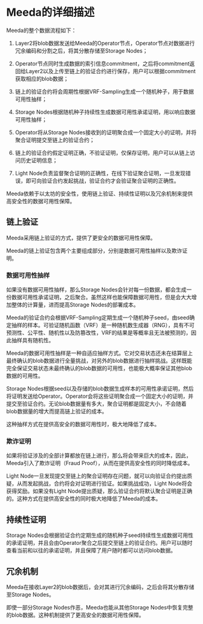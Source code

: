 # Meeda的详细描述

Meeda的整个数据流程如下：

1. Layer2将blob数据发送给Meeda的Operator节点，Operator节点对数据进行冗余编码和分割之后，将其分散存储至Storage Nodes；
  
2. Operator节点同时生成数据的索引信息commitment，之后将commitment返回给Layer2以及上传至链上的验证合约进行保存，用户可以根据commitment获取相应的blob数据；
  
3. 链上的验证合约将会周期性根据VRF-Sampling生成一个随机种子，用于数据可用性抽样；
  
4. Storage Nodes根据随机种子持续性生成数据可用性承诺证明，用以响应数据可用性抽样；
  
5. Operator将从Storage Nodes接收到的证明聚合成一个固定大小的证明，并将聚合证明提交至链上的验证合约；
  
6. 链上的验证合约假定证明正确，不验证证明，仅保存证明，用户可以从链上访问历史证明信息；
  
7. Light Node负责监督聚合证明的正确性，在线下验证聚合证明，一旦发现错误，即可向验证合约发起挑战，验证合约才会验证聚合证明的正确性。
  

Meeda依赖于以太坊的安全性，使用链上验证、持续性证明以及冗余机制来提供高安全性的数据可用性保障。

## 链上验证

Meeda采用链上验证的方式，提供了更安全的数据可用性保障。

Meeda的链上验证包含两个主要组成部分，分别是数据可用性抽样以及欺诈证明。

### 数据可用性抽样

如果没有数据可用性抽样，那么Storage Nodes会针对每一份数据，都会生成一份数据可用性承诺证明，之后聚合。虽然这样也能保障数据可用性，但是会大大增加整体的计算量，进而提高Storage Nodes的部署成本。

Meeda的验证合约会根据VRF-Sampling定期生成一个随机种子seed，由seed确定抽样的样本。可验证随机函数（VRF）是一种随机数生成器（RNG），具有不可预测性、公平性、随机性以及防篡改性，VRF的结果是等概率且无法被预测的，因此抽样具有随机性。

Meeda的数据可用性抽样是一种自适应抽样方式。它对交易状态还未在结算层上最终确认的blob数据进行全量挑战，对另外的blob数据进行抽样挑战。这样既能完全保证交易状态未最终确认的blob数据的可用性，也能极大概率保证其他blob数据的可用性。

Storage Nodes根据seed以及存储的blob数据生成样本的可用性承诺证明，然后将证明发送给Operator。Operator会将这些证明聚合成一个固定大小的证明，并提交至验证合约。无论blob数据量有多大，聚合证明都是固定大小，不会随着blob数据量的增大而提高链上验证的成本。

这种抽样方式在提供高安全的数据可用性时，极大地降低了成本。

### 欺诈证明

如果将验证涉及的全部计算都放在链上进行，那么将会带来巨大的成本，因此，Meeda引入了欺诈证明（Fraud Proof），从而在提供高安全性的同时降低成本。

Light Node一旦发现提交至链上的聚合证明存在问题，就可以向验证合约提出质疑，从而发起挑战，合约将会对证明进行验证。如果挑战成功，Light Node将会获得奖励。如果没有Light Node提出质疑，那么验证合约将默认聚合证明是正确的。这种方式在提供高安全性的同时极大地降低了Meeda的成本。

## 持续性证明

Storage Nodes会根据验证合约定期生成的随机种子seed持续性生成数据可用性的承诺证明，并且会由Operator聚合之后提交至链上的验证合约。用户可以随时查看当前和以往的承诺证明，并且保障了用户随时都可以访问blob数据。

## 冗余机制

Meeda在接收Layer2的blob数据后，会对其进行冗余编码，之后会将其分散存储至Storage Nodes。

即使一部分Storage Nodes作恶，Meeda也能从其他Storage Nodes中恢复完整的blob数据。这种机制提供了更高安全的数据可用性保障。
